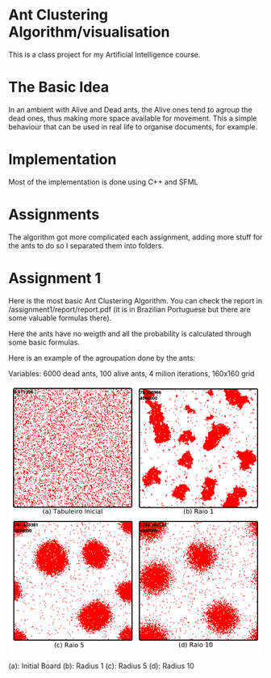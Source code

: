 # Ant Clustering Algorithm/visualisation

This is a class project for my Artificial Intelligence course.

# The Basic Idea

In an ambient with Alive and Dead ants, the Alive ones tend to agroup the dead
ones, thus making more space available for movement. This a simple behaviour that
can be used in real life to organise documents, for example.

# Implementation

Most of the implementation is done using C++ and SFML

# Assignments

The algorithm got more complicated each assignment, adding more stuff for the ants to do
so I separated them into folders.

# Assignment 1

Here is the most basic Ant Clustering Algorithm. You can check the report in /assignment1/report/report.pdf
(it is in Brazilian Portuguese but there are some valuable formulas there).

Here the ants have no weigth and all the probability is calculated through some basic formulas.

Here is an example of the agroupation done by the ants:

Variables: 6000 dead ants, 100 alive ants, 4 milion iterations, 160x160 grid

![Example assignment1](/assignment1/report/figuras/ants_seed1.png)

(a): Initial Board
(b): Radius 1
(c): Radius 5
(d): Radius 10
